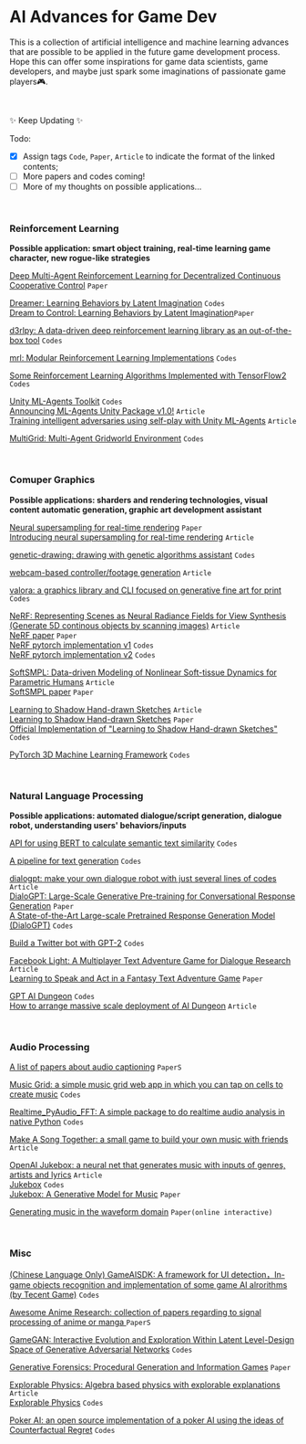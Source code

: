# AI Advances for Game Dev
This is a collection of artificial intelligence and machine learning advances that are possible to be applied in the future game development process. Hope this can offer some inspirations for game data scientists, game developers, and maybe just spark some imaginations of passionate game players:video_game:.

<br>

:sparkles: Keep Updating :sparkles:

Todo: 
- [x] Assign tags `Code`, `Paper`, `Article` to indicate the format of the linked contents;
- [ ] More papers and codes coming!
- [ ] More of my thoughts on possible applications...

<br>


[^_^]:
    收藏的爱可可微博翻完了第25页(下次从第26页开始)

### Reinforcement Learning
**Possible application: smart object training, real-time learning game character, new rogue-like strategies**

[Deep Multi-Agent Reinforcement Learning for Decentralized Continuous Cooperative Control](https://arxiv.org/abs/2003.06709) `Paper`

[Dreamer: Learning Behaviors by Latent Imagination](https://github.com/google-research/dreamer) `Codes` <br>
[Dream to Control: Learning Behaviors by Latent Imagination](https://arxiv.org/pdf/1912.01603.pdf)`Paper`

[d3rlpy: A data-driven deep reinforcement learning library as an out-of-the-box tool](https://github.com/takuseno/d3rlpy) `Codes`

[mrl: Modular Reinforcement Learning Implementations](https://github.com/spitis/mrl) `Codes`

[Some Reinforcement Learning Algorithms Implemented with TensorFlow2](https://github.com/StepNeverStop/RLs) `Codes`

[Unity ML-Agents Toolkit](https://github.com/Unity-Technologies/ml-agents) `Codes` <br>
[Announcing ML-Agents Unity Package v1.0!](https://blogs.unity3d.com/2020/05/12/announcing-ml-agents-unity-package-v1-0/) `Article` <br>
[Training intelligent adversaries using self-play with Unity ML-Agents](https://blogs.unity3d.com/2020/02/28/training-intelligent-adversaries-using-self-play-with-ml-agents/) `Article`

[MultiGrid: Multi-Agent Gridworld Environment](https://github.com/ArnaudFickinger/gym-multigrid) `Codes`

<br>

### Comuper Graphics
**Possible applications: sharders and rendering technologies, visual content automatic generation, graphic art development assistant**

[Neural supersampling for real-time rendering](https://research.fb.com/publications/neural-supersampling-for-real-time-rendering/) `Paper` <br>
[Introducing neural supersampling for real-time rendering](https://research.fb.com/blog/2020/07/introducing-neural-supersampling-for-real-time-rendering/) `Article`

[genetic-drawing: drawing with genetic algorithms assistant](https://github.com/anopara/genetic-drawing) `Codes` 

[webcam-based controller/footage generation](https://glitch.com/edit/#!/tm-wizard) `Article`

[valora: a graphics library and CLI focused on generative fine art for print](https://github.com/turnage/valora) `Codes`

[NeRF: Representing Scenes as Neural Radiance Fields for View Synthesis (Generate 5D continous objects by scanning images)](https://www.matthewtancik.com/nerf) `Article` <br>
[NeRF paper](https://arxiv.org/abs/2003.08934) `Paper` <br>
[NeRF pytorch implementation v1](https://github.com/krrish94/nerf-pytorch) `Codes` <br>
[NeRF pytorch implementation v2](https://github.com/yenchenlin/nerf-pytorch) `Codes` <br>

[SoftSMPL: Data-driven Modeling of Nonlinear Soft-tissue Dynamics for Parametric Humans](http://dancasas.github.io/projects/SoftSMPL/) `Article` <br>
[SoftSMPL paper](https://arxiv.org/abs/2004.00326) `Paper`

[Learning to Shadow Hand-drawn Sketches](https://cal.cs.umbc.edu/Papers/Zheng-2020-Shade/) `Article` <br>
[Learning to Shadow Hand-drawn Sketches](https://arxiv.org/abs/2002.11812) `Paper` <br>
[Official Implementation of "Learning to Shadow Hand-drawn Sketches"](https://github.com/qyzdao/ShadeSketch) `Codes`

[PyTorch 3D Machine Learning Framework](https://github.com/facebookresearch/pytorch3d) `Codes`

<br>

### Natural Language Processing
**Possible applications: automated dialogue/script generation, dialogue robot, understanding users' behaviors/inputs**

[API for using BERT to calculate semantic text similarity](https://github.com/AndriyMulyar/semantic-text-similarity) `Codes`

[A pipeline for text generation](https://github.com/huggingface/transformers/pull/3758) `Codes`

[dialogpt: make your own dialogue robot with just several lines of codes](https://huggingface.co/transformers/model_doc/dialogpt.html) `Article` <br>
[DialoGPT: Large-Scale Generative Pre-training for Conversational Response Generation](https://arxiv.org/abs/1911.00536) `Paper` <br>
[A State-of-the-Art Large-scale Pretrained Response Generation Model (DialoGPT)](https://github.com/microsoft/DialoGPT) `Codes`


[Build a Twitter bot with GPT-2](https://github.com/minimaxir/download-tweets-ai-text-gen) `Codes`

[Facebook Light: A Multiplayer Text Adventure Game for Dialogue Research](https://ai.facebook.com/blog/introducing-light-a-multiplayer-text-adventure-game-for-dialogue-research/) `Article` <br>
[Learning to Speak and Act in a Fantasy Text Adventure Game](https://research.fb.com/publications/learning-to-speak-and-act-in-a-fantasy-text-adventure-game/) `Paper`

[GPT AI Dungeon](https://github.com/AIDungeon/AIDungeon) `Codes` <br>
[How to arrange massive scale deployment of AI Dungeon](https://medium.com/@aidungeon/how-we-scaled-ai-dungeon-2-to-support-over-1-000-000-users-d207d5623de9) `Article`

<br>



### Audio Processing

[A list of papers about audio captioning](https://github.com/audio-captioning/audio-captioning-papers) `PaperS`

[Music Grid: a simple music grid web app in which you can tap on cells to create music](https://github.com/irshadshalu/music-grid) `Codes`


[Realtime_PyAudio_FFT: A simple package to do realtime audio analysis in native Python](https://github.com/tr1pzz/Realtime_PyAudio_FFT) `Codes`

[Make A Song Together: a small game to build your own music with friends](https://magenta.tensorflow.org/make-a-song-together) `Article`


[OpenAI Jukebox: a neural net that generates music with inputs of genres, artists and lyrics](https://openai.com/blog/jukebox/) `Article` <br>
[Jukebox](https://github.com/openai/jukebox/) `Codes` <br>
[Jukebox: A Generative Model for Music](https://arxiv.org/abs/2005.00341) `Paper`


[Generating music in the waveform domain](https://benanne.github.io/2020/03/24/audio-generation.html) `Paper(online interactive)`

<br>


### Misc

[(Chinese Language Only) GameAISDK: A framework for UI detection，In-game objects recognition and implementation of some game AI alrorithms (by Tecent Game)](https://github.com/Tencent/GameAISDK) `Codes`

[Awesome Anime Research: collection of papers regarding to signal processing of anime or manga ](https://github.com/SerialLain3170/AwesomeAnimeResearch) `PaperS`

[^_^]: GAN潜关卡设计空间互动演化与探索

[GameGAN: Interactive Evolution and Exploration Within Latent Level-Design Space of Generative Adversarial Networks](https://github.com/schrum2/GameGAN) `Codes`

[Generative Forensics: Procedural Generation and Information Games](https://arxiv.org/abs/2004.01768) `Paper`

[^_^]: 可用代数表示的物理学算法集锦

[Explorable Physics: Algebra based physics with explorable explanations](https://landgreen.github.io/physics/index.html) `Article` <br>
[Explorable Physics](https://github.com/landgreen/physics) `Codes`

[^_^]: 开源德州扑克机器人

[Poker AI: an open source implementation of a poker AI using the ideas of Counterfactual Regret](https://github.com/fedden/poker_ai) `Codes`
